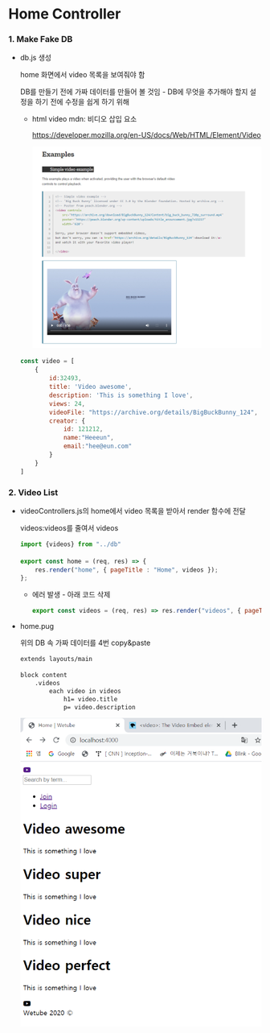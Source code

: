 # Home Controller

### 1. Make Fake DB

- db.js 생성

  home 화면에서 video 목록을 보여줘야 함

  DB를 만들기 전에 가짜 데이터를 만들어 볼 것임 - DB에 무엇을 추가해야 할지 설정을 하기 전에 수정을 쉽게 하기 위해

  - html video mdn: 비디오 삽입 요소

    https://developer.mozilla.org/en-US/docs/Web/HTML/Element/Video

    ![image-20200316160256443](images/image-20200316160256443.png) 

  ```js
  const video = [
      {
          id:32493,
          title: 'Video awesome',
          description: 'This is something I love',
          views: 24,
          videoFile: "https://archive.org/details/BigBuckBunny_124",
          creator: {
              id: 121212,
              name:"Heeeun",
              email:"hee@eun.com"
          }
      }
  ]
  ```

  

### 2. Video List 

- videoControllers.js의 home에서 video 목록을 받아서 render 함수에 전달

  videos:videos를 줄여서 videos

  ```js
  import {videos} from "../db"
  
  export const home = (req, res) => {
      res.render("home", { pageTitle : "Home", videos });
  };
  ```

  - 에러 발생 - 아래 코드 삭제

    ```js
    export const videos = (req, res) => res.render("videos", { pageTitle : "Videos" });
    ```

- home.pug

  위의 DB 속 가짜 데이터를 4번 copy&paste

  ```
  extends layouts/main
  
  block content
      .videos
          each video in videos
              h1= video.title
              p= video.description
  ```

  ![image-20200316162243912](images/image-20200316162243912.png) 